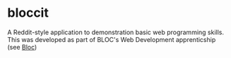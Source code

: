 # bloccit

A Reddit-style application to demonstration basic web programming skills.
This was developed as part of BLOC's Web Development apprenticship (see [Bloc](http://bloc.io))